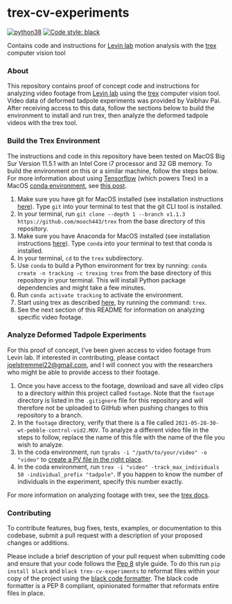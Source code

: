 # trex-cv-experiments

[![python38](https://img.shields.io/badge/python-3-orange.svg)]()
[![Code style: black](https://img.shields.io/badge/code%20style-black-000000.svg)](https://github.com/psf/black)

Contains code and instructions for [Levin lab](https://ase.tufts.edu/biology/labs/levin/) motion analysis with the [trex](https://github.com/mooch443/trex) computer vision tool

### About

This repository contains proof of concept code and instructions for analyzing video footage from [Levin lab](https://ase.tufts.edu/biology/labs/levin/) using the [trex](https://github.com/mooch443/trex) computer vision tool.  Video data of deformed tadpole experiments was provided by Vaibhav Pai.  After receiving access to this data, follow the sections below to build the environment to install and run trex, then analyze the deformed tadpole videos with the trex tool.

### Build the Trex Environment

The instructions and code in this repository have been tested on MacOS Big Sur Version 11.5.1 with an Intel Core i7 processor and 32 GB memory.  To build the environment on this or a similar machine, follow the steps below.  For more information about using [Tensorflow](https://github.com/tensorflow/tensorflow) (which powers Trex) in a MacOS [conda environment](https://conda.io/projects/conda/en/latest/user-guide/tasks/manage-environments.html#activating-an-environment), see [this post](https://github.com/apple/tensorflow_macos/issues/153).

1. Make sure you have git for MacOS installed (see installation instructions [here](https://github.com/git-guides/install-git)).  Type `git` into your terminal to test that the git CLI tool is installed.
2. In your terminal, run `git clone --depth 1 --branch v1.1.3 https://github.com/mooch443/trex` from the base directory of this repository.
3. Make sure you have Anaconda for MacOS installed (see installation instructions [here](https://www.anaconda.com/products/individual)).  Type `conda` into your terminal to test that conda is installed.
4. In your terminal, `cd` to the `trex` subdirectory.
5. Use `conda` to build a Python environment for trex by running: `conda create -n tracking -c trexing trex` from the base directory of this repository in your terminal.  This will install Python package dependencies and might take a few minutes.
6. Run `conda activate tracking` to activate the environment.
7. Start using trex as described [here](https://trex.run/docs/run.html), by running the command: `trex`.
8. See the next section of this README for information on analyzing specific video footage.

### Analyze Deformed Tadpole Experiments

For this proof of concept, I've been given access to video footage from Levin lab.  If interested in contributing, please contact joelstremmel22@gmail.com, and I will connect you with the researchers who might be able to provide access to their footage.  

1. Once you have access to the footage, download and save all video clips to a directory within this project called `footage`.  Note that the `footage` directory is listed in the `.gitignore` file for this repository and will therefore not be uploaded to GitHub when pushing changes to this repository to a branch.
2. In the `footage` directory, verify that there is a file called `2021-05-28-30-wt-pebble-control-vid2.MOV`.  To analyze a different video file in the steps to follow, replace the name of this file with the name of the file you wish to analyze.
3. In the coda environment, run `tgrabs -i "/path/to/your/video" -o "video"` to [create a PV file in the right place](https://github.com/mooch443/trex#usage).
4. In the coda environment, run `trex -i "video" -track_max_individuals 50 -individual_prefix "tadpole"`.  If you happen to know the number of individuals in the experiment, specify this number exactly.

For more information on analyzing footage with trex, see the [trex docs](https://trex.run/docs/).

### Contributing

To contribute features, bug fixes, tests, examples, or documentation to this codebase, submit a pull request with a description of your proposed changes or additions.

Please include a brief description of your pull request when submitting code and ensure that your code follows the [Pep 8](https://www.python.org/dev/peps/pep-0008/) style guide.  To do this run `pip install black` and `black trex-cv-experiments` to reformat files within your copy of the project using the [black code formatter](https://github.com/psf/black).  The black code formatter is a PEP 8 compliant, opinionated formatter that reformats entire files in place.
